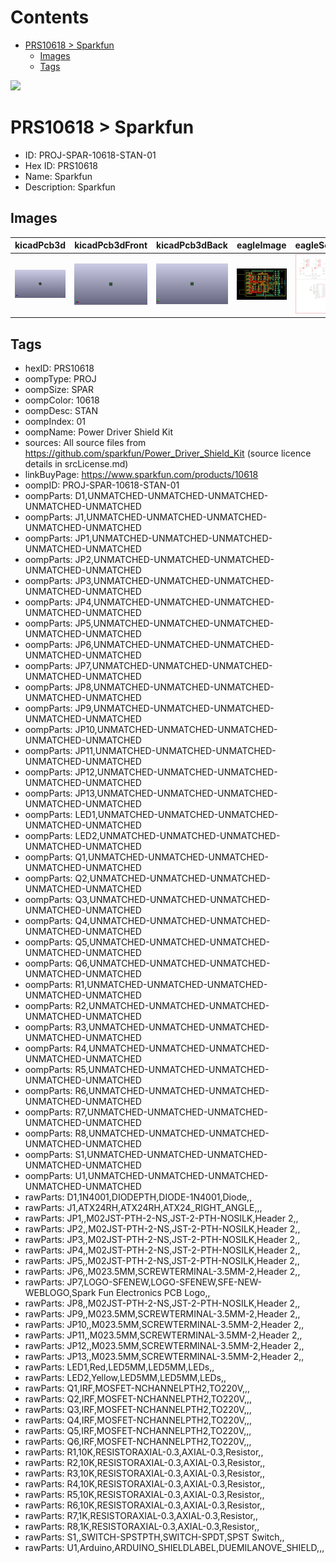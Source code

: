



Contents
========

* [PRS10618 > Sparkfun](#prs10618--sparkfun)
	* [Images](#images)
	* [Tags](#tags)
  
![][im]
# PRS10618 > Sparkfun

- ID: PROJ-SPAR-10618-STAN-01
- Hex ID: PRS10618
- Name: Sparkfun
- Description: Sparkfun

## Images
  
  

|kicadPcb3d|kicadPcb3dFront|kicadPcb3dBack|eagleImage|eagleSchemImage|
| :---: | :---: | :---: | :---: | :---: |
|[![kicadPcb3d](kicadPcb3d_140.png)](kicadPcb3d.png)|[![kicadPcb3dFront](kicadPcb3dFront_140.png)](kicadPcb3dFront.png)|[![kicadPcb3dBack](kicadPcb3dBack_140.png)](kicadPcb3dBack.png)|[![eagleImage](eagleImage_140.png)](eagleImage.png)|[![eagleSchemImage](eagleSchemImage_140.png)](eagleSchemImage.png)|

## Tags

- hexID: PRS10618
- oompType: PROJ
- oompSize: SPAR
- oompColor: 10618
- oompDesc: STAN
- oompIndex: 01
- oompName: Power Driver Shield Kit
- sources: All source files from https://github.com/sparkfun/Power_Driver_Shield_Kit (source licence details in srcLicense.md)
- linkBuyPage: https://www.sparkfun.com/products/10618
- oompID: PROJ-SPAR-10618-STAN-01
- oompParts: D1,UNMATCHED-UNMATCHED-UNMATCHED-UNMATCHED-UNMATCHED
- oompParts: J1,UNMATCHED-UNMATCHED-UNMATCHED-UNMATCHED-UNMATCHED
- oompParts: JP1,UNMATCHED-UNMATCHED-UNMATCHED-UNMATCHED-UNMATCHED
- oompParts: JP2,UNMATCHED-UNMATCHED-UNMATCHED-UNMATCHED-UNMATCHED
- oompParts: JP3,UNMATCHED-UNMATCHED-UNMATCHED-UNMATCHED-UNMATCHED
- oompParts: JP4,UNMATCHED-UNMATCHED-UNMATCHED-UNMATCHED-UNMATCHED
- oompParts: JP5,UNMATCHED-UNMATCHED-UNMATCHED-UNMATCHED-UNMATCHED
- oompParts: JP6,UNMATCHED-UNMATCHED-UNMATCHED-UNMATCHED-UNMATCHED
- oompParts: JP7,UNMATCHED-UNMATCHED-UNMATCHED-UNMATCHED-UNMATCHED
- oompParts: JP8,UNMATCHED-UNMATCHED-UNMATCHED-UNMATCHED-UNMATCHED
- oompParts: JP9,UNMATCHED-UNMATCHED-UNMATCHED-UNMATCHED-UNMATCHED
- oompParts: JP10,UNMATCHED-UNMATCHED-UNMATCHED-UNMATCHED-UNMATCHED
- oompParts: JP11,UNMATCHED-UNMATCHED-UNMATCHED-UNMATCHED-UNMATCHED
- oompParts: JP12,UNMATCHED-UNMATCHED-UNMATCHED-UNMATCHED-UNMATCHED
- oompParts: JP13,UNMATCHED-UNMATCHED-UNMATCHED-UNMATCHED-UNMATCHED
- oompParts: LED1,UNMATCHED-UNMATCHED-UNMATCHED-UNMATCHED-UNMATCHED
- oompParts: LED2,UNMATCHED-UNMATCHED-UNMATCHED-UNMATCHED-UNMATCHED
- oompParts: Q1,UNMATCHED-UNMATCHED-UNMATCHED-UNMATCHED-UNMATCHED
- oompParts: Q2,UNMATCHED-UNMATCHED-UNMATCHED-UNMATCHED-UNMATCHED
- oompParts: Q3,UNMATCHED-UNMATCHED-UNMATCHED-UNMATCHED-UNMATCHED
- oompParts: Q4,UNMATCHED-UNMATCHED-UNMATCHED-UNMATCHED-UNMATCHED
- oompParts: Q5,UNMATCHED-UNMATCHED-UNMATCHED-UNMATCHED-UNMATCHED
- oompParts: Q6,UNMATCHED-UNMATCHED-UNMATCHED-UNMATCHED-UNMATCHED
- oompParts: R1,UNMATCHED-UNMATCHED-UNMATCHED-UNMATCHED-UNMATCHED
- oompParts: R2,UNMATCHED-UNMATCHED-UNMATCHED-UNMATCHED-UNMATCHED
- oompParts: R3,UNMATCHED-UNMATCHED-UNMATCHED-UNMATCHED-UNMATCHED
- oompParts: R4,UNMATCHED-UNMATCHED-UNMATCHED-UNMATCHED-UNMATCHED
- oompParts: R5,UNMATCHED-UNMATCHED-UNMATCHED-UNMATCHED-UNMATCHED
- oompParts: R6,UNMATCHED-UNMATCHED-UNMATCHED-UNMATCHED-UNMATCHED
- oompParts: R7,UNMATCHED-UNMATCHED-UNMATCHED-UNMATCHED-UNMATCHED
- oompParts: R8,UNMATCHED-UNMATCHED-UNMATCHED-UNMATCHED-UNMATCHED
- oompParts: S1,UNMATCHED-UNMATCHED-UNMATCHED-UNMATCHED-UNMATCHED
- oompParts: U1,UNMATCHED-UNMATCHED-UNMATCHED-UNMATCHED-UNMATCHED
- rawParts: D1,1N4001,DIODEPTH,DIODE-1N4001,Diode,,
- rawParts: J1,ATX24RH,ATX24RH,ATX24_RIGHT_ANGLE,,,
- rawParts: JP1,,M02JST-PTH-2-NS,JST-2-PTH-NOSILK,Header 2,,
- rawParts: JP2,,M02JST-PTH-2-NS,JST-2-PTH-NOSILK,Header 2,,
- rawParts: JP3,,M02JST-PTH-2-NS,JST-2-PTH-NOSILK,Header 2,,
- rawParts: JP4,,M02JST-PTH-2-NS,JST-2-PTH-NOSILK,Header 2,,
- rawParts: JP5,,M02JST-PTH-2-NS,JST-2-PTH-NOSILK,Header 2,,
- rawParts: JP6,,M023.5MM,SCREWTERMINAL-3.5MM-2,Header 2,,
- rawParts: JP7,LOGO-SFENEW,LOGO-SFENEW,SFE-NEW-WEBLOGO,Spark Fun Electronics PCB Logo,,
- rawParts: JP8,,M02JST-PTH-2-NS,JST-2-PTH-NOSILK,Header 2,,
- rawParts: JP9,,M023.5MM,SCREWTERMINAL-3.5MM-2,Header 2,,
- rawParts: JP10,,M023.5MM,SCREWTERMINAL-3.5MM-2,Header 2,,
- rawParts: JP11,,M023.5MM,SCREWTERMINAL-3.5MM-2,Header 2,,
- rawParts: JP12,,M023.5MM,SCREWTERMINAL-3.5MM-2,Header 2,,
- rawParts: JP13,,M023.5MM,SCREWTERMINAL-3.5MM-2,Header 2,,
- rawParts: LED1,Red,LED5MM,LED5MM,LEDs,,
- rawParts: LED2,Yellow,LED5MM,LED5MM,LEDs,,
- rawParts: Q1,IRF,MOSFET-NCHANNELPTH2,TO220V,,,
- rawParts: Q2,IRF,MOSFET-NCHANNELPTH2,TO220V,,,
- rawParts: Q3,IRF,MOSFET-NCHANNELPTH2,TO220V,,,
- rawParts: Q4,IRF,MOSFET-NCHANNELPTH2,TO220V,,,
- rawParts: Q5,IRF,MOSFET-NCHANNELPTH2,TO220V,,,
- rawParts: Q6,IRF,MOSFET-NCHANNELPTH2,TO220V,,,
- rawParts: R1,10K,RESISTORAXIAL-0.3,AXIAL-0.3,Resistor,,
- rawParts: R2,10K,RESISTORAXIAL-0.3,AXIAL-0.3,Resistor,,
- rawParts: R3,10K,RESISTORAXIAL-0.3,AXIAL-0.3,Resistor,,
- rawParts: R4,10K,RESISTORAXIAL-0.3,AXIAL-0.3,Resistor,,
- rawParts: R5,10K,RESISTORAXIAL-0.3,AXIAL-0.3,Resistor,,
- rawParts: R6,10K,RESISTORAXIAL-0.3,AXIAL-0.3,Resistor,,
- rawParts: R7,1K,RESISTORAXIAL-0.3,AXIAL-0.3,Resistor,,
- rawParts: R8,1K,RESISTORAXIAL-0.3,AXIAL-0.3,Resistor,,
- rawParts: S1,,SWITCH-SPSTPTH,SWITCH-SPDT,SPST Switch,,
- rawParts: U1,Arduino,ARDUINO_SHIELDLABEL,DUEMILANOVE_SHIELD,,,



[im]: kicadPcb3d_450.png
